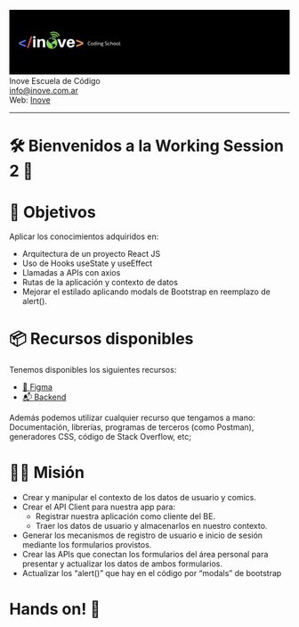 ![Inove banner](inove.jpg)
Inove Escuela de Código\
info@inove.com.ar\
Web: [Inove](http://inove.com.ar)

---

# 🛠️ Bienvenidos a la Working Session 2 🤩 

# 🎯 Objetivos

Aplicar los conocimientos adquiridos en:
* Arquitectura de un proyecto React JS
* Uso de Hooks useState y useEffect
* Llamadas a APIs con axios
* Rutas de la aplicación y contexto de datos
* Mejorar el estilado aplicando modals de Bootstrap en reemplazo de alert().

# 📦 Recursos disponibles
Tenemos disponibles los siguientes recursos:
* [💅 Figma](https://www.figma.com/file/Tpak3D6n7GYeSNzSRI8ZmS/Marvel-E-commerce?node-id=334%3A237)
* [📬 Backend](https://inove-marvel-backend.herokuapp.com/ecommerce/)

Además podemos utilizar cualquier recurso que tengamos a mano: Documentación, librerías, programas de terceros (como Postman), generadores CSS, código de Stack Overflow, etc;


# 👩‍💻 Misión
* Crear y manipular el contexto de los datos de usuario y comics.
* Crear el API Client para nuestra app para:
  * Registrar nuestra aplicación como cliente del BE.
  * Traer los datos de usuario y almacenarlos en nuestro contexto.
* Generar los mecanismos de registro de usuario e inicio de sesión mediante los formularios provistos.
* Crear las APIs que conectan los formularios del área personal para presentar y actualizar los datos de ambos formularios.
* Actualizar los “alert()” que hay en el código por “modals” de bootstrap

# Hands on! 🙌



